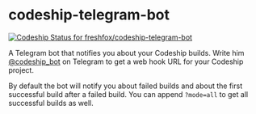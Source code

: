 # codeship-telegram-bot
[ ![Codeship Status for freshfox/codeship-telegram-bot](https://app.codeship.com/projects/90185ee0-9cd1-0133-64d5-22509ada1533/status?branch=master)](https://app.codeship.com/projects/127260)

A Telegram bot that notifies you about your Codeship builds. Write him [@codeship_bot](https://telegram.me/codeship_bot)
on Telegram to get a web hook URL for your Codeship project.

By default the bot will notify you about failed builds and about the first successful build after a failed build. You can
append ```?mode=all``` to get all successful builds as well.